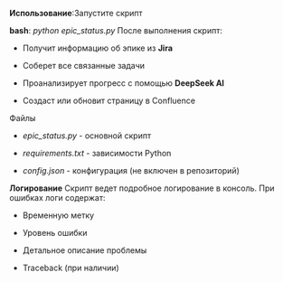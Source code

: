 **Использование**:Запустите скрипт

**bash**: *python epic_status.py*
После выполнения скрипт:

* Получит информацию об эпике из **Jira**
* Соберет все связанные задачи

* Проанализирует прогресс с помощью **DeepSeek AI**

* Создаст или обновит страницу в Confluence

Файлы
* *epic_status.py* - основной скрипт

* *requirements.txt* - зависимости Python

* *config.json* - конфигурация (не включен в репозиторий)

**Логирование**
Скрипт ведет подробное логирование в консоль. При ошибках логи содержат:

* Временную метку

* Уровень ошибки

* Детальное описание проблемы

* Traceback (при наличии)
